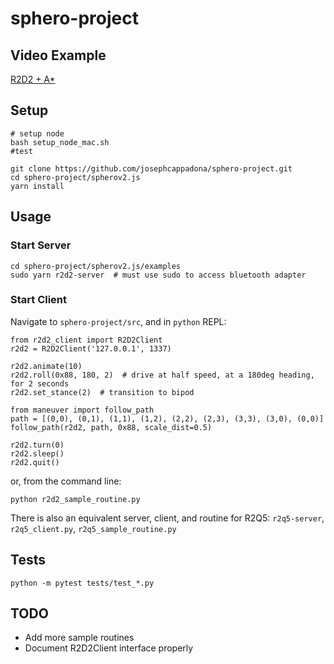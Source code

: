 # sphero-project

## Video Example
[R2D2 + A*](https://www.youtube.com/watch?v=qjIhtkhbPT8)

## Setup
```
# setup node
bash setup_node_mac.sh
#test

git clone https://github.com/josephcappadona/sphero-project.git
cd sphero-project/spherov2.js
yarn install
```

## Usage

### Start Server
```
cd sphero-project/spherov2.js/examples
sudo yarn r2d2-server  # must use sudo to access bluetooth adapter
```

### Start Client
Navigate to `sphero-project/src`, and in `python` REPL:
```
from r2d2_client import R2D2Client
r2d2 = R2D2Client('127.0.0.1', 1337)

r2d2.animate(10)
r2d2.roll(0x88, 180, 2)  # drive at half speed, at a 180deg heading, for 2 seconds
r2d2.set_stance(2)  # transition to bipod

from maneuver import follow_path
path = [(0,0), (0,1), (1,1), (1,2), (2,2), (2,3), (3,3), (3,0), (0,0)]
follow_path(r2d2, path, 0x88, scale_dist=0.5)

r2d2.turn(0)
r2d2.sleep()
r2d2.quit()
```

or, from the command line:
```
python r2d2_sample_routine.py
```

There is also an equivalent server, client, and routine for R2Q5: `r2q5-server`, `r2q5_client.py`, `r2q5_sample_routine.py`

## Tests
```
python -m pytest tests/test_*.py
```

## TODO
* Add more sample routines
* Document R2D2Client interface properly
